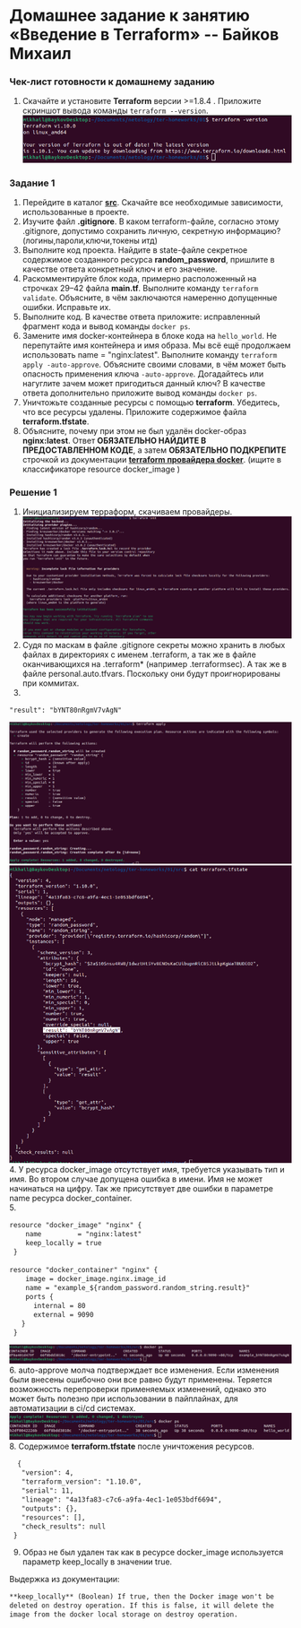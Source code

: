 # Домашнее задание к занятию «Введение в Terraform» -- Байков Михаил

### Чек-лист готовности к домашнему заданию

1. Скачайте и установите **Terraform** версии >=1.8.4 . Приложите скриншот вывода команды ```terraform --version```.
![terraform --version](img/01.png)


### Задание 1

1. Перейдите в каталог [**src**](https://github.com/netology-code/ter-homeworks/tree/main/01/src). Скачайте все необходимые зависимости, использованные в проекте. 
2. Изучите файл **.gitignore**. В каком terraform-файле, согласно этому .gitignore, допустимо сохранить личную, секретную информацию?(логины,пароли,ключи,токены итд)
3. Выполните код проекта. Найдите  в state-файле секретное содержимое созданного ресурса **random_password**, пришлите в качестве ответа конкретный ключ и его значение.
4. Раскомментируйте блок кода, примерно расположенный на строчках 29–42 файла **main.tf**.
Выполните команду ```terraform validate```. Объясните, в чём заключаются намеренно допущенные ошибки. Исправьте их.
5. Выполните код. В качестве ответа приложите: исправленный фрагмент кода и вывод команды ```docker ps```.
6. Замените имя docker-контейнера в блоке кода на ```hello_world```. Не перепутайте имя контейнера и имя образа. Мы всё ещё продолжаем использовать name = "nginx:latest". Выполните команду ```terraform apply -auto-approve```.
Объясните своими словами, в чём может быть опасность применения ключа  ```-auto-approve```. Догадайтесь или нагуглите зачем может пригодиться данный ключ? В качестве ответа дополнительно приложите вывод команды ```docker ps```.
8. Уничтожьте созданные ресурсы с помощью **terraform**. Убедитесь, что все ресурсы удалены. Приложите содержимое файла **terraform.tfstate**. 
9. Объясните, почему при этом не был удалён docker-образ **nginx:latest**. Ответ **ОБЯЗАТЕЛЬНО НАЙДИТЕ В ПРЕДОСТАВЛЕННОМ КОДЕ**, а затем **ОБЯЗАТЕЛЬНО ПОДКРЕПИТЕ** строчкой из документации [**terraform провайдера docker**](https://docs.comcloud.xyz/providers/kreuzwerker/docker/latest/docs).  (ищите в классификаторе resource docker_image )

### Решение 1

1. Инициализируем терраформ, скачиваем провайдеры.  
	![result](img/02.png)  
2. Судя по маскам в файле .gitignore секреты можно хранить в любых файлах в директориях с именем .terraform, а так же в файле оканчивающихся на .terraform* (например .terraformsec). А так же в файле personal.auto.tfvars. Поскольку они будут проигнорированы при коммитах.
3. 
```
"result": "bYNT80nRgmV7vAgN"  
```	
![result0](img/03.png)  
![result1](img/04.png)  
4. У ресурса docker_image отсутствует имя, требуется указывать тип и имя. Во втором случае допущена ошибка в имени. Имя не может начинаться на цифру. Так же присутствует две ошибки в параметре name ресурса docker_container.  
5. 
```
resource "docker_image" "nginx" {
    name         = "nginx:latest"
    keep_locally = true
 }
 
resource "docker_container" "nginx" {
    image = docker_image.nginx.image_id
    name = "example_${random_password.random_string.result}"
    ports {
      internal = 80
      external = 9090
   }
 }
```
![docker_ps](img/05.png)  
6. auto-approve молча подтверждает все изменения. Если изменения были внесены ошибочно они все равно будут применены. Теряется возможность перепроверки применяемых изменений, однако это может быть полезно при использовании в пайплайнах, для автоматизации в ci/cd системах.  
		![docker ps](img/06.png)
8. Содержимое **terraform.tfstate** после уничтожения ресурсов.  
```		
  {
   "version": 4,
   "terraform_version": "1.10.0",
   "serial": 11,
   "lineage": "4a13fa83-c7c6-a9fa-4ec1-1e053bdf6694",
   "outputs": {},
   "resources": [],
   "check_results": null
 }
```
9. Образ не был удален так как в ресурсе docker_image используется параметр keep_locally в значении true.  

Выдержка из документации:  
```
**keep_locally** (Boolean) If true, then the Docker image won't be deleted on destroy operation. If this is false, it will delete the image from the docker local storage on destroy operation.
```

